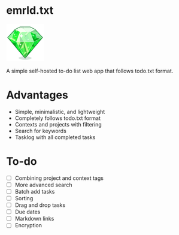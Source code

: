 # emrld.txt

<img src="app/assets/images/logo.svg" width="100px">

A simple self-hosted to-do list web app that follows todo.txt format.

# Advantages

- Simple, minimalistic, and lightweight
- Completely follows todo.txt format
- Contexts and projects with filtering
- Search for keywords
- Tasklog with all completed tasks

# To-do

- [ ] Combining project and context tags
- [ ] More advanced search
- [ ] Batch add tasks
- [ ] Sorting
- [ ] Drag and drop tasks
- [ ] Due dates
- [ ] Markdown links
- [ ] Encryption